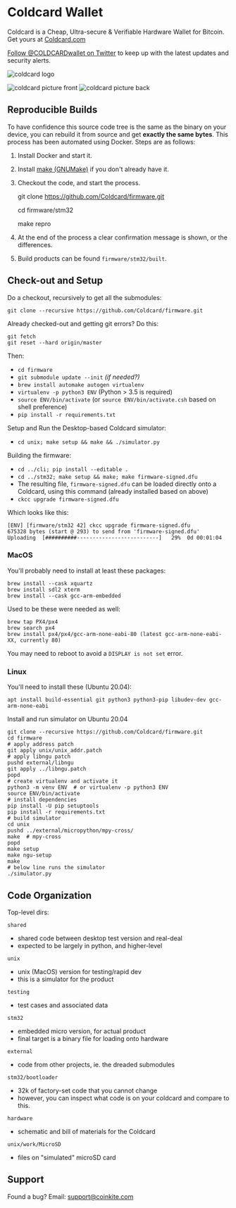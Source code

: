 # Coldcard Wallet

Coldcard is a Cheap, Ultra-secure & Verifiable Hardware Wallet for Bitcoin.
Get yours at [Coldcard.com](http://coldcard.com)

[Follow @COLDCARDwallet on Twitter](https://twitter.com/coldcardwallet) to keep up
with the latest updates and security alerts. 

![coldcard logo](https://coldcard.com/static/images/coldcard-logo-nav.png)

![coldcard picture front](https://coldcard.com/static/images/coldcard-front.png)
![coldcard picture back](https://coldcard.com/static/images/coldcard-back.png)

## Reproducible Builds

To have confidence this source code tree is the same as the binary on your device,
you can rebuild it from source and get **exactly the same bytes**. This process
has been automated using Docker. Steps are as follows:

1. Install Docker and start it.
2. Install [make (GNUMake)](https://www.gnu.org/software/make/) if you don't already have it.
3. Checkout the code, and start the process.

    git clone https://github.com/Coldcard/firmware.git
    
    cd firmware/stm32
    
    make repro

4. At the end of the process a clear confirmation message is shown, or the differences.
5. Build products can be found `firmware/stm32/built`.

## Check-out and Setup

Do a checkout, recursively to get all the submodules:

    git clone --recursive https://github.com/Coldcard/firmware.git

Already checked-out and getting git errors? Do this:

    git fetch
    git reset --hard origin/master

Then:

- `cd firmware`
- `git submodule update --init` _(if needed?)_
- `brew install automake autogen virtualenv`
- `virtualenv -p python3 ENV` (Python > 3.5 is required)
- `source ENV/bin/activate` (or `source ENV/bin/activate.csh` based on shell preference)
- `pip install -r requirements.txt`

Setup and Run the Desktop-based Coldcard simulator:

- `cd unix; make setup && make && ./simulator.py`

Building the firmware:

- `cd ../cli; pip install --editable .`
- `cd ../stm32; make setup && make; make firmware-signed.dfu`
- The resulting file, `firmware-signed.dfu` can be loaded directly onto a Coldcard, using this
  command (already installed based on above)
- `ckcc upgrade firmware-signed.dfu`

Which looks like this:

    [ENV] [firmware/stm32 42] ckcc upgrade firmware-signed.dfu
    675328 bytes (start @ 293) to send from 'firmware-signed.dfu'
    Uploading  [##########--------------------------]   29%  0d 00:01:04


### MacOS

You'll probably need to install at least these packages:

    brew install --cask xquartz
    brew install sdl2 xterm
    brew install --cask gcc-arm-embedded

Used to be these were needed as well:

    brew tap PX4/px4
    brew search px4
    brew install px4/px4/gcc-arm-none-eabi-80 (latest gcc-arm-none-eabi-XX, currently 80)

You may need to reboot to avoid a `DISPLAY is not set` error.

### Linux

You'll need to install these (Ubuntu 20.04):

    apt install build-essential git python3 python3-pip libudev-dev gcc-arm-none-eabi

Install and run simulator on Ubuntu 20.04
```shell
git clone --recursive https://github.com/Coldcard/firmware.git
cd firmware
# apply address patch
git apply unix/unix_addr.patch
# apply libngu patch
pushd external/libngu
git apply ../libngu.patch
popd
# create virtualenv and activate it
python3 -m venv ENV  # or virtualenv -p python3 ENV
source ENV/bin/activate
# install dependencies
pip install -U pip setuptools
pip install -r requirements.txt
# build simulator
cd unix
pushd ../external/micropython/mpy-cross/
make  # mpy-cross
popd
make setup
make ngu-setup
make
# below line runs the simulator
./simulator.py
```

## Code Organization

Top-level dirs:

`shared`

- shared code between desktop test version and real-deal
- expected to be largely in python, and higher-level

`unix`

- unix (MacOS) version for testing/rapid dev
- this is a simulator for the product

`testing`

- test cases and associated data


`stm32`

- embedded micro version, for actual product
- final target is a binary file for loading onto hardware

`external`

- code from other projects, ie. the dreaded submodules

`stm32/bootloader`

- 32k of factory-set code that you cannot change
- however, you can inspect what code is on your coldcard and compare to this.

`hardware`

- schematic and bill of materials for the Coldcard

`unix/work/MicroSD`

- files on "simulated" microSD card 


## Support

Found a bug? Email: support@coinkite.com
